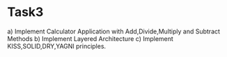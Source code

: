 # Task3

a) Implement Calculator Application with Add,Divide,Multiply and Subtract Methods
b) Implement Layered Architecture
c) Implement KISS,SOLID,DRY,YAGNI principles.
